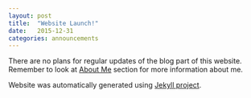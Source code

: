 ```yaml
---
layout: post
title:  "Website Launch!"
date:   2015-12-31
categories: announcements
---
```


There are no plans for regular updates of the blog part of this website.
Remember to look at [About Me][about] section for more information about me.

Website was automatically generated using [Jekyll project][jekyll].

[about]:	/about/
[jekyll]:   http://jekyllrb.com/
